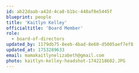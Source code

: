```yaml
---
id: ab22daab-a42d-4ca8-b1bc-448af0e5445f
blueprint: people
title: 'Kaitlyn Kelley'
officialtitle: 'Board Member'
role:
  - board-of-directors
updated_by: 1179db75-8eeb-4bad-8e60-d5005aef7ef8
updated_at: 1753289633
email: mamakaitlynelizabeth@gmail.com
photo: kaitlyn-kelley-headshot-1742218602.JPG
---
```

